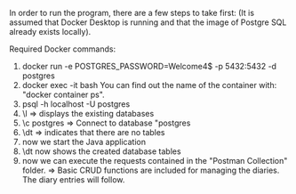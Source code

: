 In order to run the program, there are a few steps to take first:
(It is assumed that Docker Desktop is running and that the image of Postgre SQL already exists locally).

Required Docker commands:
1. docker run -e POSTGRES_PASSWORD=Welcome4$ -p 5432:5432 -d postgres
2. docker exec -it <NAME OF CONTAINER> bash 
    You can find out the name of the container with: "docker container ps".
3. psql -h localhost -U postgres
4. \l
    => displays the existing databases
5. \c postgres
    => Connect to database "postgres
6. \dt 
    => indicates that there are no tables
7. now we start the Java application
8. \dt now shows the created database tables
9. now we can execute the requests contained in the "Postman Collection" folder.
    => Basic CRUD functions are included for managing the diaries. The diary entries will follow.

